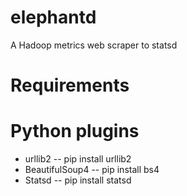 elephantd
=========

A Hadoop metrics web scraper to statsd

Requirements
=========
# Python plugins 
- urllib2
-- pip install urllib2
- BeautifulSoup4
-- pip install bs4
- Statsd
-- pip install statsd